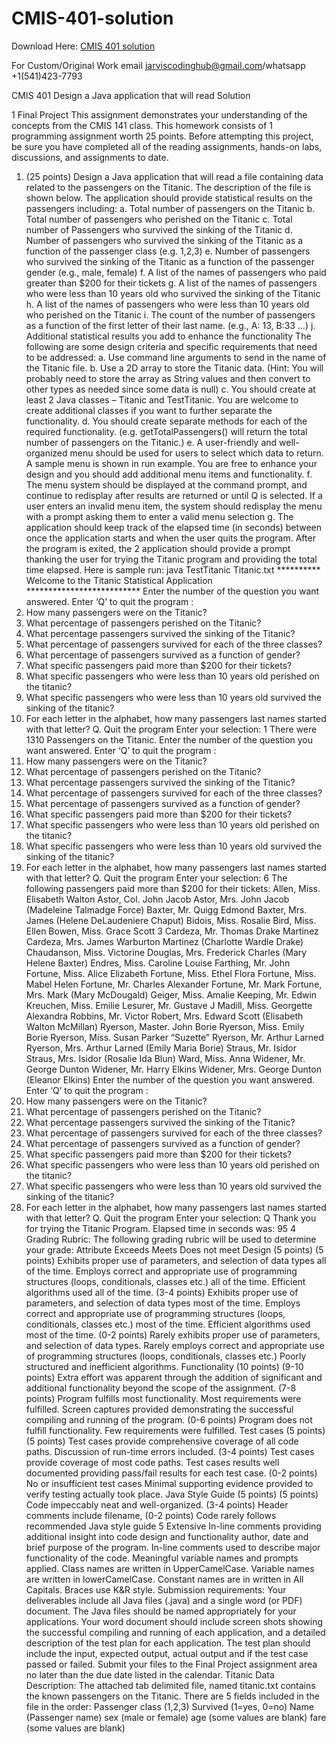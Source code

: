 # CMIS-401-solution

Download Here: [CMIS 401 solution](https://jarviscodinghub.com/assignment/cmis-401-solution/)

For Custom/Original Work email jarviscodinghub@gmail.com/whatsapp +1(541)423-7793

CMIS 401 Design a Java application that will read Solution

1
Final Project
This assignment demonstrates your understanding of the concepts from the CMIS 141 class. This
homework consists of 1 programming assignment worth 25 points.
Before attempting this project, be sure you have completed all of the reading assignments, hands-on
labs, discussions, and assignments to date.
1. (25 points) Design a Java application that will read a file containing data related to the
passengers on the Titanic. The description of the file is shown below. The application should
provide statistical results on the passengers including:
a. Total number of passengers on the Titanic
b. Total number of passengers who perished on the Titanic
c. Total number of Passengers who survived the sinking of the Titanic
d. Number of passengers who survived the sinking of the Titanic as a function of the
passenger class (e.g. 1,2,3)
e. Number of passengers who survived the sinking of the Titanic as a function of the
passenger gender (e.g., male, female)
f. A list of the names of passengers who paid greater than $200 for their tickets
g. A list of the names of passengers who were less than 10 years old who survived the
sinking of the Titanic
h. A list of the names of passengers who were less than 10 years old who perished on the
Titanic
i. The count of the number of passengers as a function of the first letter of their last name.
(e.g., A: 13, B:33 …)
j. Additional statistical results you add to enhance the functionality
The following are some design criteria and specific requirements that need to be addressed:
a. Use command line arguments to send in the name of the Titanic file.
b. Use a 2D array to store the Titanic data. (Hint: You will probably need to store the array
as String values and then convert to other types as needed since some data is null)
c. You should create at least 2 Java classes – Titanic and TestTitanic. You are welcome to
create additional classes if you want to further separate the functionality.
d. You should create separate methods for each of the required functionality. (e.g.
getTotalPassengers() will return the total number of passengers on the Titanic.)
e. A user-friendly and well-organized menu should be used for users to select which data
to return. A sample menu is shown in run example. You are free to enhance your design
and you should add additional menu items and functionality.
f. The menu system should be displayed at the command prompt, and continue to
redisplay after results are returned or until Q is selected. If a user enters an invalid menu
item, the system should redisplay the menu with a prompt asking them to enter a valid
menu selection
g. The application should keep track of the elapsed time (in seconds) between once the
application starts and when the user quits the program. After the program is exited, the
2
application should provide a prompt thanking the user for trying the Titanic program
and providing the total time elapsed.
Here is sample run:
java TestTitanic Titanic.txt
********** Welcome to the Titanic Statistical Application **************************
Enter the number of the question you want answered. Enter ‘Q’ to quit the program :
1. How many passengers were on the Titanic?
2. What percentage of passengers perished on the Titanic?
3. What percentage passengers survived the sinking of the Titanic?
4. What percentage of passengers survived for each of the three classes?
5. What percentage of passengers survived as a function of gender?
6. What specific passengers paid more than $200 for their tickets?
7. What specific passengers who were less than 10 years old perished on the titanic?
8. What specific passengers who were less than 10 years old survived the sinking of the titanic?
9. For each letter in the alphabet, how many passengers last names started with that letter?
Q. Quit the program
Enter your selection: 1
There were 1310 Passengers on the Titanic.
Enter the number of the question you want answered. Enter ‘Q’ to quit the program :
1. How many passengers were on the Titanic?
2. What percentage of passengers perished on the Titanic?
3. What percentage passengers survived the sinking of the Titanic?
4. What percentage of passengers survived for each of the three classes?
5. What percentage of passengers survived as a function of gender?
6. What specific passengers paid more than $200 for their tickets?
7. What specific passengers who were less than 10 years old perished on the titanic?
8. What specific passengers who were less than 10 years old survived the sinking of the titanic?
9. For each letter in the alphabet, how many passengers last names started with that letter?
Q. Quit the program
Enter your selection: 6
The following passengers paid more than $200 for their tickets:
Allen, Miss. Elisabeth Walton
Astor, Col. John Jacob
Astor, Mrs. John Jacob (Madeleine Talmadge Force)
Baxter, Mr. Quigg Edmond
Baxter, Mrs. James (Helene DeLaudeniere Chaput)
Bidois, Miss. Rosalie
Bird, Miss. Ellen
Bowen, Miss. Grace Scott
3
Cardeza, Mr. Thomas Drake Martinez
Cardeza, Mrs. James Warburton Martinez (Charlotte Wardle Drake)
Chaudanson, Miss. Victorine
Douglas, Mrs. Frederick Charles (Mary Helene Baxter)
Endres, Miss. Caroline Louise
Farthing, Mr. John
Fortune, Miss. Alice Elizabeth
Fortune, Miss. Ethel Flora
Fortune, Miss. Mabel Helen
Fortune, Mr. Charles Alexander
Fortune, Mr. Mark
Fortune, Mrs. Mark (Mary McDougald)
Geiger, Miss. Amalie
Keeping, Mr. Edwin
Kreuchen, Miss. Emilie
Lesurer, Mr. Gustave J
Madill, Miss. Georgette Alexandra
Robbins, Mr. Victor
Robert, Mrs. Edward Scott (Elisabeth Walton McMillan)
Ryerson, Master. John Borie
Ryerson, Miss. Emily Borie
Ryerson, Miss. Susan Parker “Suzette”
Ryerson, Mr. Arthur Larned
Ryerson, Mrs. Arthur Larned (Emily Maria Borie)
Straus, Mr. Isidor
Straus, Mrs. Isidor (Rosalie Ida Blun)
Ward, Miss. Anna
Widener, Mr. George Dunton
Widener, Mr. Harry Elkins
Widener, Mrs. George Dunton (Eleanor Elkins)
Enter the number of the question you want answered. Enter ‘Q’ to quit the program :
1. How many passengers were on the Titanic?
2. What percentage of passengers perished on the Titanic?
3. What percentage passengers survived the sinking of the Titanic?
4. What percentage of passengers survived for each of the three classes?
5. What percentage of passengers survived as a function of gender?
6. What specific passengers paid more than $200 for their tickets?
7. What specific passengers who were less than 10 years old perished on the titanic?
8. What specific passengers who were less than 10 years old survived the sinking of the titanic?
9. For each letter in the alphabet, how many passengers last names started with that letter?
Q. Quit the program
Enter your selection: Q
Thank you for trying the Titanic Program.
Elapsed time in seconds was: 95
4
Grading Rubric:
The following grading rubric will be used to determine your grade:
Attribute Exceeds Meets Does not meet
Design (5 points) (5 points)
Exhibits proper use of
parameters, and
selection of data types
all of the time.
Employs correct and
appropriate use of
programming structures
(loops, conditionals,
classes etc.) all of the
time.
Efficient algorithms used
all of the time.
(3-4 points)
Exhibits proper use of
parameters, and
selection of data types
most of the time.
Employs correct and
appropriate use of
programming structures
(loops, conditionals,
classes etc.) most of the
time.
Efficient algorithms used
most of the time.
(0-2 points)
Rarely exhibits proper
use of parameters, and
selection of data types.
Rarely employs correct
and appropriate use of
programming structures
(loops, conditionals,
classes etc.)
Poorly structured and
inefficient algorithms.
Functionality (10
points)
(9-10 points)
Extra effort was
apparent through the
addition of significant
and additional
functionality beyond the
scope of the
assignment.
(7-8 points)
Program fulfills most
functionality.
Most requirements
were fulfilled.
Screen captures
provided demonstrating
the successful compiling
and running of the
program.
(0-6 points)
Program does not fulfill
functionality.
Few requirements were
fulfilled.
Test cases (5 points) (5 points)
Test cases provide
comprehensive
coverage of all code
paths.
Discussion of run-time
errors included.
(3-4 points)
Test cases provide
coverage of most code
paths.
Test cases results well
documented providing
pass/fail results for each
test case.
(0-2 points)
No or insufficient test
cases
Minimal supporting
evidence provided to
verify testing actually
took place.
Java Style Guide (5
points)
(5 points)
Code impeccably neat
and well-organized.
(3-4 points)
Header comments
include filename,
(0-2 points)
Code rarely follows
recommended Java style
guide
5
Extensive In-line
comments providing
additional insight into
code design and
functionality
author, date and brief
purpose of the program.
In-line comments used
to describe major
functionality of the
code.
Meaningful variable
names and prompts
applied.
Class names are written
in UpperCamelCase.
Variable names are
written in
lowerCamelCase.
Constant names are in
written in All Capitals.
Braces use K&R style.
Submission requirements:
Your deliverables include all Java files (.java) and a single word (or PDF) document. The Java files should
be named appropriately for your applications. Your word document should include screen shots
showing the successful compiling and running of each application, and a detailed description of the test
plan for each application. The test plan should include the input, expected output, actual output and if
the test case passed or failed. Submit your files to the Final Project assignment area no later than the
due date listed in the calendar.
Titanic Data Description:
The attached tab delimited file, named titanic.txt contains the known passengers on the Titanic. There
are 5 fields included in the file in the order:
Passenger class (1,2,3)
Survived (1=yes, 0=no)
Name (Passenger name)
sex (male or female)
age (some values are blank)
fare (some values are blank)
